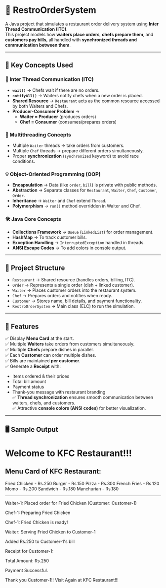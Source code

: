 # 🍴 RestroOrderSystem  

A Java project that simulates a restaurant order delivery system using **Inter Thread Communication (ITC)**.  
This project models how **waiters place orders**, **chefs prepare them**, and **customers pay bills**, all handled with **synchronized threads and communication between them**.  

---

## 📌 Key Concepts Used  

### 🔄 Inter Thread Communication (ITC)  
- **`wait()`** → Chefs wait if there are no orders.  
- **`notifyAll()`** → Waiters notify chefs when a new order is placed.  
- **Shared Resource** → `Restaurant` acts as the common resource accessed by both Waiters and Chefs.  
- **Producer-Consumer Problem** →  
  - **Waiter = Producer** (produces orders)  
  - **Chef = Consumer** (consumes/prepares orders)  

### 🧵 Multithreading Concepts  
- Multiple `Waiter` threads → take orders from customers.  
- Multiple `Chef` threads → prepare different orders simultaneously.  
- Proper **synchronization** (`synchronized` keyword) to avoid race conditions.  

### 💡 Object-Oriented Programming (OOP)  
- **Encapsulation** → Data (like `order`, `bill`) is private with public methods.  
- **Abstraction** → Separate classes for `Restaurant`, `Waiter`, `Chef`, `Customer`, `Order`.  
- **Inheritance** → `Waiter` and `Chef` extend `Thread`.  
- **Polymorphism** → `run()` method overridden in Waiter and Chef.  

### 🛠️ Java Core Concepts  
- **Collections Framework** → `Queue` (`LinkedList`) for order management.  
- **HashMap** → To track customer bills.  
- **Exception Handling** → `InterruptedException` handled in threads.  
- **ANSI Escape Codes** → To add colors in console output.  

---

## 📂 Project Structure  

- `Restaurant` → Shared resource (handles orders, billing, ITC).  
- `Order` → Represents a single order (dish + linked customer).  
- `Waiter` → Places customer orders into the restaurant system.  
- `Chef` → Prepares orders and notifies when ready.  
- `Customer` → Stores name, bill details, and payment functionality.  
- `RestroOrderSystem` → Main class (ELC) to run the simulation.  

---

## 📌 Features  

✅ Display  **Menu Card** at the start.  
✅ Multiple **Waiters** take orders from customers simultaneously.  
✅ Multiple **Chefs** prepare dishes in parallel.  
✅ Each **Customer** can order multiple dishes.  
✅ Bills are maintained **per customer**.  
✅ Generate a **Receipt** with:  
- Items ordered & their prices  
- Total bill amount  
- Payment status  
- Thank-you message with restaurant branding  
✅ **Thread synchronization** ensures smooth communication between waiters, chefs, and customers.  
✅ Attractive **console colors (ANSI codes)** for better visualization.

---

## 🖥️ Sample Output  

Welcome to KFC Restaurant!!!
=================================

Menu Card of KFC Restaurant:
---------------------------------
Fried Chicken - Rs.250
Burger - Rs.150
Pizza - Rs.300
French Fries - Rs.120
Momo - Rs.200
Sandwich - Rs.180
Manchurian - Rs.180

---------------------------------

Waiter-1: Placed order for Fried Chicken (Customer: Customer-1)

Chef-1: Preparing Fried Chicken

Chef-1: Fried Chicken is ready!

Waiter: Serving Fried Chicken to Customer-1

Added Rs.250 to Customer-1's bill


Receipt for Customer-1:

Total Amount: Rs.250

Payment Successful.

Thank you Customer-1!! Visit Again at KFC Restaurant!!!

